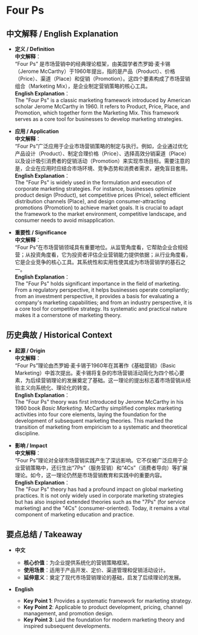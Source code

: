 # Four Ps

## 中文解释 / English Explanation

* **定义 / Definition**  
  **中文解释**：  
  “Four Ps” 是市场营销中的经典理论框架，由美国学者杰罗姆·麦卡锡（Jerome McCarthy）于1960年提出，指的是产品（Product）、价格（Price）、渠道（Place）和促销（Promotion）。这四个要素构成了市场营销组合（Marketing Mix），是企业制定营销策略的核心工具。  
  **English Explanation**：  
  The "Four Ps" is a classic marketing framework introduced by American scholar Jerome McCarthy in 1960. It refers to Product, Price, Place, and Promotion, which together form the Marketing Mix. This framework serves as a core tool for businesses to develop marketing strategies.

* **应用 / Application**  
  **中文解释**：  
  “Four Ps”广泛应用于企业市场营销策略的制定与执行。例如，企业通过优化产品设计（Product）、制定合理价格（Price）、选择高效分销渠道（Place）以及设计吸引消费者的促销活动（Promotion）来实现市场目标。需要注意的是，企业在应用时应结合市场环境、竞争态势和消费者需求，避免盲目套用。  
  **English Explanation**：  
  The "Four Ps" is widely used in the formulation and execution of corporate marketing strategies. For instance, businesses optimize product design (Product), set competitive prices (Price), select efficient distribution channels (Place), and design consumer-attracting promotions (Promotion) to achieve market goals. It is crucial to adapt the framework to the market environment, competitive landscape, and consumer needs to avoid misapplication.

* **重要性 / Significance**  
  **中文解释**：  
  “Four Ps”在市场营销领域具有重要地位。从监管角度看，它帮助企业合规经营；从投资角度看，它为投资者评估企业营销能力提供依据；从行业角度看，它是企业竞争的核心工具。其系统性和实用性使其成为市场营销学的基石之一。  
  **English Explanation**：  
  The "Four Ps" holds significant importance in the field of marketing. From a regulatory perspective, it helps businesses operate compliantly; from an investment perspective, it provides a basis for evaluating a company's marketing capabilities; and from an industry perspective, it is a core tool for competitive strategy. Its systematic and practical nature makes it a cornerstone of marketing theory.

## 历史典故 / Historical Context

* **起源 / Origin**  
  **中文解释**：  
  “Four Ps”理论由杰罗姆·麦卡锡于1960年在其著作《基础营销》（Basic Marketing）中首次提出。麦卡锡将复杂的市场营销活动简化为四个核心要素，为后续营销理论的发展奠定了基础。这一理论的提出标志着市场营销从经验主义向系统化、理论化的转变。  
  **English Explanation**：  
  The "Four Ps" theory was first introduced by Jerome McCarthy in his 1960 book *Basic Marketing*. McCarthy simplified complex marketing activities into four core elements, laying the foundation for the development of subsequent marketing theories. This marked the transition of marketing from empiricism to a systematic and theoretical discipline.

* **影响 / Impact**  
  **中文解释**：  
  “Four Ps”理论对全球市场营销实践产生了深远影响。它不仅被广泛应用于企业营销策略中，还衍生出“7Ps”（服务营销）和“4Cs”（消费者导向）等扩展理论。如今，这一理论仍然是市场营销教育和实践中的重要内容。  
  **English Explanation**：  
  The "Four Ps" theory has had a profound impact on global marketing practices. It is not only widely used in corporate marketing strategies but has also inspired extended theories such as the "7Ps" (for service marketing) and the "4Cs" (consumer-oriented). Today, it remains a vital component of marketing education and practice.

## 要点总结 / Takeaway

* **中文**  
  - **核心价值**：为企业提供系统化的营销策略框架。  
  - **使用场景**：适用于产品开发、定价、渠道管理和促销活动设计。  
  - **延伸意义**：奠定了现代市场营销理论的基础，启发了后续理论的发展。

* **English**  
  - **Key Point 1**: Provides a systematic framework for marketing strategy.  
  - **Key Point 2**: Applicable to product development, pricing, channel management, and promotion design.  
  - **Key Point 3**: Laid the foundation for modern marketing theory and inspired subsequent developments.